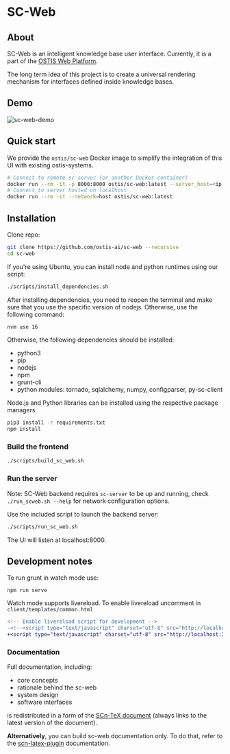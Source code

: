 # SC-Web

## About

SC-Web is an intelligent knowledge base user interface. Currently, it is a part of the [OSTIS Web Platform](https://github.com/ostis-ai/ostis-web-platform).

The long term idea of this project is to create a universal rendering mechanism for interfaces defined inside knowledge bases.

## Demo

![sc-web-demo](docs/images/sc-web-demo.gif)

## Quick start

We provide the `ostis/sc-web` Docker image to simplify the integration of this UI with existing ostis-systems.

```sh
# Connect to remote sc-server (or another Docker container)
docker run --rm -it -p 8000:8000 ostis/sc-web:latest --server_host=<ip or hostname>
# Connect to server hosted on localhost
docker run --rm -it --network=host ostis/sc-web:latest
```

## Installation

Clone repo:

```sh
git clone https://github.com/ostis-ai/sc-web --recursive
cd sc-web
```

If you're using Ubuntu, you can install node and python runtimes using our script:

```sh
./scripts/install_dependencies.sh
```

After installing dependencies, you need to reopen the terminal and make sure that you use the specific version of nodejs. Otherwise, use the following command:

```sh
nvm use 16
```

Otherwise, the following dependencies should be installed:

- python3
- pip
- nodejs
- npm
- grunt-cli
- python modules: tornado, sqlalchemy, numpy, configparser, py-sc-client

Node.js and Python libraries can be installed using the respective package managers

```sh
pip3 install -r requirements.txt
npm install
```

### Build the frontend

```sh
./scripts/build_sc_web.sh
```

### Run the server

Note: SC-Web backend requires `sc-server` to be up and running, check `./run_scweb.sh --help` for network configuration options.

Use the included script to launch the backend server:

```sh
./scripts/run_sc_web.sh
```

The UI will listen at localhost:8000.

## Development notes

To run grunt in watch mode use:

```shell
npm run serve
```

Watch mode supports livereload. To enable livereload uncomment in `client/templates/common.html`

```diff
<!-- Enable livereload script for development -->
-<!--<script type="text/javascript" charset="utf-8" src="http://localhost:35729/livereload.js"></script>-->
+<script type="text/javascript" charset="utf-8" src="http://localhost:35729/livereload.js"></script>
```

### Documentation

Full documentation, including:

- core concepts
- rationale behind the sc-web
- system design
- software interfaces

is redistributed in a form of the [SCn-TeX document](https://github.com/ostis-ai/ostis-web-platform/blob/develop/docs/main.pdf) (always links to the latest version of the document).

**Alternatively**, you can build sc-web documentation only. To do that, refer to the [scn-latex-plugin](https://github.com/ostis-ai/scn-latex-plugin) documentation.
